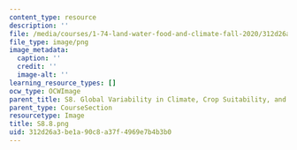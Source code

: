 ```yaml
---
content_type: resource
description: ''
file: /media/courses/1-74-land-water-food-and-climate-fall-2020/312d26a3be1a90c8a37f4969e7b4b3b0_S8.8.png
file_type: image/png
image_metadata:
  caption: ''
  credit: ''
  image-alt: ''
learning_resource_types: []
ocw_type: OCWImage
parent_title: S8. Global Variability in Climate, Crop Suitability, and Crop Yield
parent_type: CourseSection
resourcetype: Image
title: S8.8.png
uid: 312d26a3-be1a-90c8-a37f-4969e7b4b3b0
---
```

